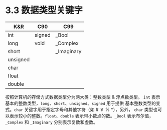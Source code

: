 # 3.3 数据类型关键字

  K&R    |  C90  | C99
---------|-------|---------
int      |signed |_Bool
long     |void   |_Complex
short    |       |_Imaginary
unsigned |       |
char     |       |
float    |       |
double   |       |

按照计算机的存储方式数据类型分为两大类：整数类型 & 浮点数类型。
`int` 表示基本的整数类型，`long`、`short`、`unsigned`、`signed` 用于提供
基本整数类型的变式。`char` 关键字用于指定字母和其他字符（如 # ￥ % *），另外，
`char` 类型也可以表示较小的整数。`float`、`double` 表示带小数点的数。`_Bool`
表示布尔值，`_Complex` 和 `_Imaginary` 分别表示复数和虚数。


